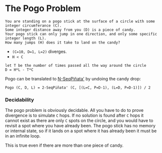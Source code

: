 # The Pogo Problem

    You are standing on a pogo stick at the surface of a circle with some integer circumferance (C).
    Some integer distance away from you (D) is a piece of candy.
    Your pogo stick can only jump in one direction, and only some specific integer length (L).
    How many jumps (H) does it take to land on the candy?

* `(C=10, D=1, L=2)` diverges.
* `H < C`


```
let T be the number of times passed all the way around the circle
D = H*L - T*C
```

Pogo can be translated to [N-SeqPiñata'](N-SeqPiñata'.md) by undoing the candy drop:

    Pogo (C, D, L) = 2-SeqPiñata' (C, [(L=C, P=D-1), (L=D, P=D-1)]) / 2


### Decidability

The pogo problem is obviously decidable. All you have to do to prove divergence is to simulate `C` hops. If no solution is found after `C` hops it cannot exist as there are only `C` spots on the circle, and you would have to revisit a spot where you have already been. The pogo stick has no memory or internal state, so if it lands on a spot where it has already been it must be in an infinite loop.

This is true even if there are more than one piece of candy.

